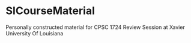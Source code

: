 # SICourseMaterial
Personally constructed material for CPSC 1724 Review Session at Xavier University Of Louisiana
